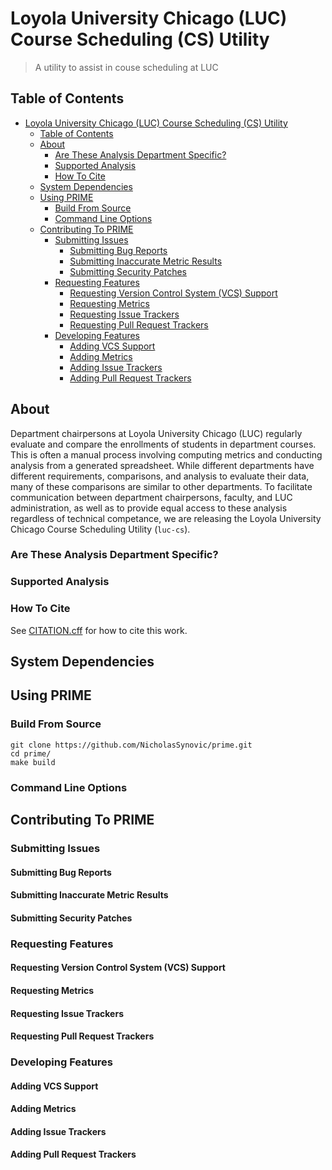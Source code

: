 # Loyola University Chicago (LUC) Course Scheduling (CS) Utility

> A utility to assist in couse scheduling at LUC

## Table of Contents

- [Loyola University Chicago (LUC) Course Scheduling (CS) Utility](#loyola-university-chicago-luc-course-scheduling-cs-utility)
  - [Table of Contents](#table-of-contents)
  - [About](#about)
    - [Are These Analysis Department Specific?](#are-these-analysis-department-specific)
    - [Supported Analysis](#supported-analysis)
    - [How To Cite](#how-to-cite)
  - [System Dependencies](#system-dependencies)
  - [Using PRIME](#using-prime)
    - [Build From Source](#build-from-source)
    - [Command Line Options](#command-line-options)
  - [Contributing To PRIME](#contributing-to-prime)
    - [Submitting Issues](#submitting-issues)
      - [Submitting Bug Reports](#submitting-bug-reports)
      - [Submitting Inaccurate Metric Results](#submitting-inaccurate-metric-results)
      - [Submitting Security Patches](#submitting-security-patches)
    - [Requesting Features](#requesting-features)
      - [Requesting Version Control System (VCS) Support](#requesting-version-control-system-vcs-support)
      - [Requesting Metrics](#requesting-metrics)
      - [Requesting Issue Trackers](#requesting-issue-trackers)
      - [Requesting Pull Request Trackers](#requesting-pull-request-trackers)
    - [Developing Features](#developing-features)
      - [Adding VCS Support](#adding-vcs-support)
      - [Adding Metrics](#adding-metrics)
      - [Adding Issue Trackers](#adding-issue-trackers)
      - [Adding Pull Request Trackers](#adding-pull-request-trackers)

## About

Department chairpersons at Loyola University Chicago (LUC) regularly evaluate
and compare the enrollments of students in department courses. This is often a
manual process involving computing metrics and conducting analysis from a
generated spreadsheet. While different departments have different requirements,
comparisons, and analysis to evaluate their data, many of these comparisons are
similar to other departments. To facilitate communication between department
chairpersons, faculty, and LUC administration, as well as to provide equal
access to these analysis regardless of technical competance, we are releasing
the Loyola University Chicago Course Scheduling Utility (`luc-cs`).

### Are These Analysis Department Specific?

### Supported Analysis

### How To Cite

See [CITATION.cff](CITATION.cff) for how to cite this work.

## System Dependencies

## Using PRIME

### Build From Source

```shell
git clone https://github.com/NicholasSynovic/prime.git
cd prime/
make build
```

### Command Line Options

## Contributing To PRIME

### Submitting Issues

#### Submitting Bug Reports

#### Submitting Inaccurate Metric Results

#### Submitting Security Patches

### Requesting Features

#### Requesting Version Control System (VCS) Support

#### Requesting Metrics

#### Requesting Issue Trackers

#### Requesting Pull Request Trackers

### Developing Features

#### Adding VCS Support

#### Adding Metrics

#### Adding Issue Trackers

#### Adding Pull Request Trackers
